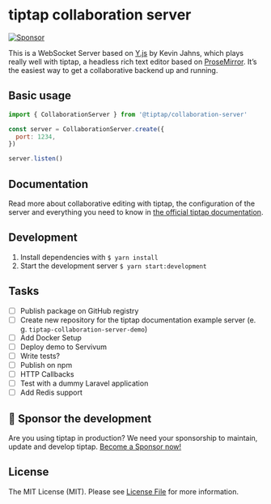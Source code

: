 # tiptap collaboration server
<!-- [![Version](https://img.shields.io/npm/v/@tiptap/collaboration-server.svg?label=version)](https://www.npmjs.com/package/@tiptap/collaboration-server)
[![Downloads](https://img.shields.io/npm/dm/@tiptap/collaboration-server.svg)](https://npmcharts.com/compare/@tiptap/collaboration-server?minimal=true)
[![License](https://img.shields.io/npm/l/@tiptap/collaboration-server.svg)](https://www.npmjs.com/package/@tiptap/collaboration-server) -->
[![Sponsor](https://img.shields.io/static/v1?label=Sponsor&message=%E2%9D%A4&logo=GitHub)](https://github.com/sponsors/ueberdosis)

This is a WebSocket Server based on [Y.js](https://github.com/yjs/yjs) by Kevin Jahns, which plays really well with tiptap, a headless rich text editor based on [ProseMirror](https://github.com/ProseMirror/prosemirror). It’s the easiest way to get a collaborative backend up and running.

## Basic usage
```js
import { CollaborationServer } from '@tiptap/collaboration-server'

const server = CollaborationServer.create({
  port: 1234,
})

server.listen()
```

## Documentation
Read more about collaborative editing with tiptap, the configuration of the server and everything you need to know in [the official tiptap documentation](https://next.tiptap.dev/guide/collaborative-editing).

## Development
1. Install dependencies with `$ yarn install`
2. Start the development server `$ yarn start:development`

## Tasks
- [ ] Publish package on GitHub registry
- [ ] Create new repository for the tiptap documentation example server (e. g. `tiptap-collaboration-server-demo`)
- [ ] Add Docker Setup
- [ ] Deploy demo to Servivum
- [ ] Write tests?
- [ ] Publish on npm
- [ ] HTTP Callbacks
- [ ] Test with a dummy Laravel application
- [ ] Add Redis support

## 💖 Sponsor the development
Are you using tiptap in production? We need your sponsorship to maintain, update and develop tiptap. [Become a Sponsor now!](https://github.com/sponsors/ueberdosis)

## License
The MIT License (MIT). Please see [License File](LICENSE.md) for more information.
